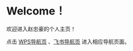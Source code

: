# Welcome！

欢迎进入赵忠豪的个人主页！

点击 [WPS导航页](https://www.kdocs.cn/l/cqGXVBDxZCaf) 、[飞书导航页](https://zhaozhonghao.feishu.cn/docx/IgTXdKhAlo6VY3xbq88cvMFTntc) 进入相应导航页面。
